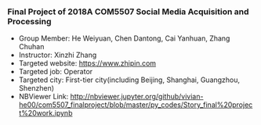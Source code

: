 ### Final Project of 2018A COM5507 Social Media Acquisition and Processing 
- Group Member: He Weiyuan, Chen Dantong, Cai Yanhuan, Zhang Chuhan
- Instructor: Xinzhi Zhang
- Targeted website: https://www.zhipin.com
- Targeted job: Operator
- Targeted city: First-tier city(including Beijing, Shanghai, Guangzhou, Shenzhen)
- NBViewer Link: 
http://nbviewer.jupyter.org/github/vivian-he00/com5507_finalproject/blob/master/py_codes/Story_final%20project%20work.ipynb

